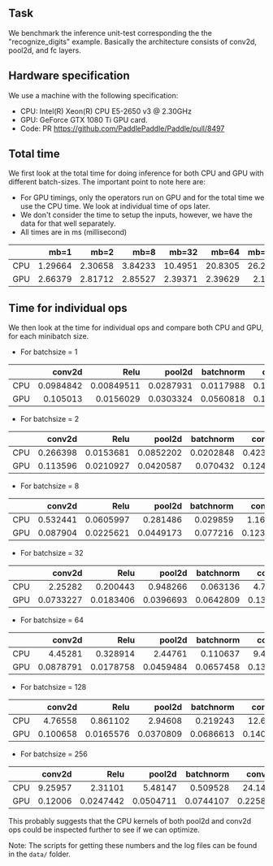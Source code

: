 ## Task

We benchmark the inference unit-test corresponding the the "recognize_digits" example. Basically the architecture consists of conv2d, pool2d, and fc layers.


## Hardware specification
We use a machine with the following specification:
- CPU: Intel(R) Xeon(R) CPU E5-2650 v3 @ 2.30GHz
- GPU: GeForce GTX 1080 Ti GPU card.
- Code: PR https://github.com/PaddlePaddle/Paddle/pull/8497


## Total time

We first look at the total time for doing inference for both CPU and GPU with different batch-sizes. The important point to note here are: 
- For GPU timings, only the operators run on GPU and for the total time we use the CPU time. We look at individual time of ops later.
- We don't consider the time to setup the inputs, however, we have the data for that well separately.
- All times are in ms (millisecond)


|   |    mb=1 |    mb=2 |    mb=8 |    mb=32 |    mb=64 |   mb=128 |   mb=256 |
|---|--------:|--------:|--------:|---------:|---------:|---------:|---------:|
|CPU| 1.29664 | 2.30658 | 3.84233 | 10.4951  | 20.8305  |  26.2213 |  49.6337 |
|GPU| 2.66379 | 2.81712 | 2.85527 |  2.39371 |  2.39629 |   2.1023 |   2.4629 |


## Time for individual ops

We then look at the time for individual ops and compare both CPU and GPU, for each minibatch size.

- For batchsize = 1

|     |    conv2d |       Relu |    pool2d |   batchnorm |   conv2d |      Relu |    pool2d |      mul: |   total |
|:----|----------:|-----------:|----------:|------------:|---------:|----------:|----------:|----------:|--------:|
| CPU | 0.0984842 | 0.00849511 | 0.0287931 |   0.0117988 | 0.164882 | 0.005549  | 0.0119113 | 0.011454  | 1.29664 |
| GPU | 0.105013  | 0.0156029  | 0.0303324 |   0.0560818 | 0.107438 | 0.0153963 | 0.0294684 | 0.0237003 | 2.66379 |

- For batchsize = 2

|     |   conv2d |      Relu |    pool2d |   batchnorm |   conv2d |      Relu |    pool2d |      mul: |   total |
|:----|---------:|----------:|----------:|------------:|---------:|----------:|----------:|----------:|--------:|
| CPU | 0.266398 | 0.0153681 | 0.0852202 |   0.0202848 | 0.423694 | 0.0102443 | 0.0303461 | 0.0170684 | 2.30658 |
| GPU | 0.113596 | 0.0210927 | 0.0420587 |   0.070432  | 0.124075 | 0.0189159 | 0.0407751 | 0.032861  | 2.81712 |

- For batchsize = 8

|     |   conv2d |      Relu |    pool2d |   batchnorm |   conv2d |      Relu |    pool2d |      mul: |   total |
|:----|---------:|----------:|----------:|------------:|---------:|----------:|----------:|----------:|--------:|
| CPU | 0.532441 | 0.0605997 | 0.281486  |    0.029859 | 1.16901  | 0.0191726 | 0.0952213 | 0.0248031 | 3.84233 |
| GPU | 0.087904 | 0.0225621 | 0.0449173 |    0.077216 | 0.123534 | 0.020052  | 0.0429867 | 0.0398079 | 2.85527 |

- For batchsize = 32

|     |    conv2d |      Relu |    pool2d |   batchnorm |   conv2d |      Relu |   pool2d |      mul: |    total |
|:----|----------:|----------:|----------:|------------:|---------:|----------:|---------:|----------:|---------:|
| CPU | 2.25282   | 0.200443  | 0.948266  |   0.063136  | 4.77001  | 0.0558134 | 0.279895 | 0.0538337 | 10.4951  |
| GPU | 0.0733227 | 0.0183406 | 0.0396693 |   0.0642809 | 0.135627 | 0.0183451 | 0.036384 | 0.0319942 |  2.39371 |

- For batchsize = 64

|     |    conv2d |      Relu |    pool2d |   batchnorm |   conv2d |      Relu |   pool2d |      mul: |    total |
|:----|----------:|----------:|----------:|------------:|---------:|----------:|---------:|----------:|---------:|
| CPU | 4.45281   | 0.328914  | 2.44761   |   0.110637  | 9.47443  | 0.08905   | 0.716909 | 0.0407523 | 20.8305  |
| GPU | 0.0878791 | 0.0178758 | 0.0459484 |   0.0657458 | 0.134663 | 0.0165089 | 0.033536 | 0.0306724 |  2.39629 |

- For batchsize = 128

|     |   conv2d |      Relu |    pool2d |   batchnorm |    conv2d |      Relu |    pool2d |      mul: |   total |
|:----|---------:|----------:|----------:|------------:|----------:|----------:|----------:|----------:|--------:|
| CPU | 4.76558  | 0.861102  | 2.94608   |   0.219243  | 12.6843   | 0.235088  | 0.911418  | 0.0612628 | 26.2213 |
| GPU | 0.100658 | 0.0165576 | 0.0370809 |   0.0686613 |  0.140516 | 0.0129161 | 0.0320249 | 0.0296862 |  2.1023 |

- For batchsize = 256

|     |   conv2d |      Relu |    pool2d |   batchnorm |    conv2d |      Relu |    pool2d |      mul: |   total |
|:----|---------:|----------:|----------:|------------:|----------:|----------:|----------:|----------:|--------:|
| CPU |  9.25957 | 2.31101   | 5.48147   |   0.509528  | 24.1498   | 0.544391  | 1.74179   | 0.08145   | 49.6337 |
| GPU |  0.12006 | 0.0247442 | 0.0504711 |   0.0744107 |  0.225806 | 0.0187989 | 0.0387449 | 0.0334994 |  2.4629 |

This probably suggests that the CPU kernels of both pool2d and conv2d ops could be inspected further to see if we can optimize.


Note: The scripts for getting these numbers and the log files can be found in the `data/` folder.
